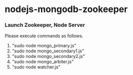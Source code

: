 # nodejs-mongodb-zookeeper

### Launch Zookeeper, Node Server
Please execute commands as follows.

1. "sudo node mongo_primary.js"
2. "sudo node mongo_secondary1.js"
3. "sudo node mongo_secondary2.js"
4. "sudo node mongo_arbiter.js"
5. "sudo node watcher.js"